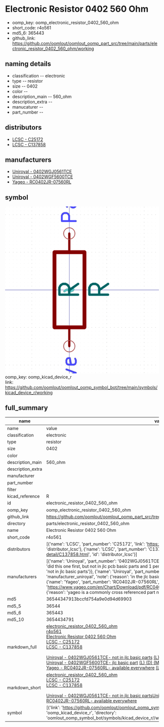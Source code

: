 # Electronic Resistor 0402 560 Ohm

  
* oomp_key: oomp_electronic_resistor_0402_560_ohm 
* short_code: r4o561
* md5_6: 365443  
* github_link: https://github.com/oomlout/oomlout_oomp_part_src/tree/main/parts/electronic_resistor_0402_560_ohm/working  
## naming details
* classification -- electronic
* type -- resistor
* size -- 0402
* color -- 
* description_main -- 560_ohm
* description_extra -- 
* manucaturer -- 
* part_number -- 

## distributors
* [LCSC - C25172](https://lcsc.com/product-detail/C25172.html)  
* [LCSC - C137858](https://lcsc.com/product-detail/C137858.html)  

## manufacturers
* [Uniroyal - 0402WGJ0561TCE]()  
* [Uniroyal - 0402WGF5600TCE]()  
* [Yageo - RC0402JR-07560RL](https://www.yageo.com/en/Chart/Download/pdf/RC0402JR-07560RL)  

## symbol

![](symbol/0/working/working_600.png)  
oomp_key: oomp_kicad_device_r  
link: https://github.com/oomlout/oomlout_oomp_symbol_bot/tree/main/symbols/kicad_device_r/working  


## full_summary
| name | value | 
| --- | --- | 
| name | value | 
| classification | electronic | 
| type | resistor | 
| size | 0402 | 
| color |  | 
| description_main | 560_ohm | 
| description_extra |  | 
| manufacturer |  | 
| part_number |  | 
| filter |  | 
| kicad_reference | R | 
| id | electronic_resistor_0402_560_ohm | 
| oomp_key | oomp_electronic_resistor_0402_560_ohm | 
| github_link | https://github.com/oomlout/oomlout_oomp_part_src/tree/main/parts/electronic_resistor_0402_560_ohm/working | 
| directory | parts/electronic_resistor_0402_560_ohm | 
| name | Electronic Resistor 0402 560 Ohm | 
| short_code | r4o561 | 
| distributors | [{'name': 'LCSC', 'part_number': 'C25172', 'link': 'https://lcsc.com/product-detail/C25172.html', 'id': 'distributor_lcsc'}, {'name': 'LCSC', 'part_number': 'C137858', 'link': 'https://lcsc.com/product-detail/C137858.html', 'id': 'distributor_lcsc'}] | 
| manufacturers | [{'name': 'Uniroyal', 'part_number': '0402WGJ0561TCE', 'link': '', 'id': 'manufacturer_uniroyal', 'note': {'reason': 'did this one first, but not in jlc pcb basic parts and 1 percent are and they are the same price', 'reason_short': 'not in jlc basic parts'}}, {'name': 'Uniroyal', 'part_number': '0402WGF5600TCE', 'link': '', 'id': 'manufacturer_uniroyal', 'note': {'reason': 'in the jlc basic parts catalogue', 'reason_short': 'jlc basic part'}}, {'name': 'Yageo', 'part_number': 'RC0402JR-07560RL', 'link': 'https://www.yageo.com/en/Chart/Download/pdf/RC0402JR-07560RL', 'id': 'manufacturer_yageo', 'note': {'reason': 'yageo is a commonly cross referenced part number', 'reason_short': 'available everywhere'}}] | 
| md5 | 36544347913bccfd754a9e0d94d69903 | 
| md5_5 | 36544 | 
| md5_6 | 365443 | 
| md5_10 | 3654434791 | 
| markdown_full | [electronic_resistor_0402_560_ohm](https://github.com/oomlout/oomlout_oomp_part_src/tree/main/parts/electronic_resistor_0402_560_ohm/working)<br>[r4o561](https://github.com/oomlout/oomlout_oomp_part_src/tree/main/parts/electronic_resistor_0402_560_ohm/working)<br>[Electronic Resistor 0402 560 Ohm](https://github.com/oomlout/oomlout_oomp_part_src/tree/main/parts/electronic_resistor_0402_560_ohm/working)<br>[LCSC - C25172<br>](https://lcsc.com/product-detail/C25172.html)[LCSC - C137858<br>](https://lcsc.com/product-detail/C137858.html)<br>[Uniroyal - 0402WGJ0561TCE- not in jlc basic parts]() [(L)  ](https://www.lcsc.com/search?q=0402WGJ0561TCE)[(D)  ](https://www.digikey.com/en/products?keywords=0402WGJ0561TCE)[(M)  ](https://www.mouser.com/Search/Refine?Keyword=0402WGJ0561TCE)[(N)  ](https://www.newark.com/search?st=0402WGJ0561TCE)[(SZ)  ](https://so.szlcsc.com/global.html?k=0402WGJ0561TCE)<br>[Uniroyal - 0402WGF5600TCE- jlc basic part]() [(L)  ](https://www.lcsc.com/search?q=0402WGF5600TCE)[(D)  ](https://www.digikey.com/en/products?keywords=0402WGF5600TCE)[(M)  ](https://www.mouser.com/Search/Refine?Keyword=0402WGF5600TCE)[(N)  ](https://www.newark.com/search?st=0402WGF5600TCE)[(SZ)  ](https://so.szlcsc.com/global.html?k=0402WGF5600TCE)<br>[Yageo - RC0402JR-07560RL- available everywhere](https://www.yageo.com/en/Chart/Download/pdf/RC0402JR-07560RL) [(L)  ](https://www.lcsc.com/search?q=RC0402JR-07560RL)[(D)  ](https://www.digikey.com/en/products?keywords=RC0402JR-07560RL)[(M)  ](https://www.mouser.com/Search/Refine?Keyword=RC0402JR-07560RL)[(N)  ](https://www.newark.com/search?st=RC0402JR-07560RL)[(SZ)  ](https://so.szlcsc.com/global.html?k=RC0402JR-07560RL)<br> | 
| markdown_short | [electronic_resistor_0402_560_ohm](https://github.com/oomlout/oomlout_oomp_part_src/tree/main/parts/electronic_resistor_0402_560_ohm/working)<br>[LCSC - C25172<br>](https://lcsc.com/product-detail/C25172.html)[LCSC - C137858<br>](https://lcsc.com/product-detail/C137858.html)<br>[Uniroyal - 0402WGJ0561TCE- not in jlc basic parts]()[Uniroyal - 0402WGF5600TCE- jlc basic part]()[Yageo - RC0402JR-07560RL- available everywhere](https://www.yageo.com/en/Chart/Download/pdf/RC0402JR-07560RL) | 
| symbol | [{'link': 'https://github.com/oomlout/oomlout_oomp_symbol_bot/tree/main/symbols/kicad_device_r', 'oomp_key': 'oomp_kicad_device_r', 'directory': 'oomlout_oomp_symbol_bot/symbols/kicad_device_r//working/working.kicad_sym'}] | 

